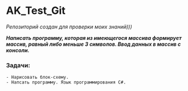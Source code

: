 # AK_Test_Git
*Репозиторий создан для проверки моих знаний)))*

***Написать программу, которая из имеющегося массива формирует массив, равный либо меньше 3 символов. Ввод данных в массив с консоли.***
### Задачи:
	- Нарисовать блок-схему.
	- Напсать программу. Язык программирования C#.
	
